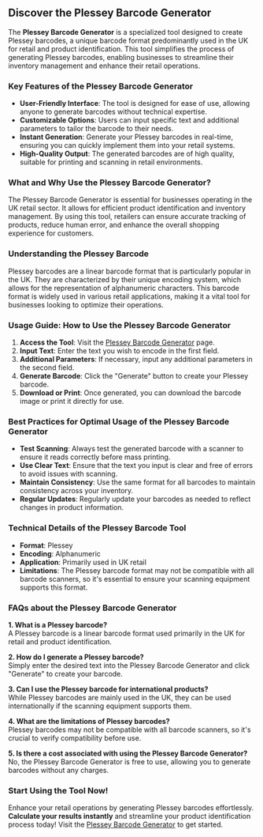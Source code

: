## Discover the Plessey Barcode Generator

The **Plessey Barcode Generator** is a specialized tool designed to create Plessey barcodes, a unique barcode format predominantly used in the UK for retail and product identification. This tool simplifies the process of generating Plessey barcodes, enabling businesses to streamline their inventory management and enhance their retail operations.

### Key Features of the Plessey Barcode Generator

- **User-Friendly Interface**: The tool is designed for ease of use, allowing anyone to generate barcodes without technical expertise.
- **Customizable Options**: Users can input specific text and additional parameters to tailor the barcode to their needs.
- **Instant Generation**: Generate your Plessey barcodes in real-time, ensuring you can quickly implement them into your retail systems.
- **High-Quality Output**: The generated barcodes are of high quality, suitable for printing and scanning in retail environments.

### What and Why Use the Plessey Barcode Generator?

The Plessey Barcode Generator is essential for businesses operating in the UK retail sector. It allows for efficient product identification and inventory management. By using this tool, retailers can ensure accurate tracking of products, reduce human error, and enhance the overall shopping experience for customers. 

### Understanding the Plessey Barcode

Plessey barcodes are a linear barcode format that is particularly popular in the UK. They are characterized by their unique encoding system, which allows for the representation of alphanumeric characters. This barcode format is widely used in various retail applications, making it a vital tool for businesses looking to optimize their operations.

### Usage Guide: How to Use the Plessey Barcode Generator

1. **Access the Tool**: Visit the [Plessey Barcode Generator](https://www.inayam.co/barcode/plessey) page.
2. **Input Text**: Enter the text you wish to encode in the first field.
3. **Additional Parameters**: If necessary, input any additional parameters in the second field.
4. **Generate Barcode**: Click the "Generate" button to create your Plessey barcode.
5. **Download or Print**: Once generated, you can download the barcode image or print it directly for use.

### Best Practices for Optimal Usage of the Plessey Barcode Generator

- **Test Scanning**: Always test the generated barcode with a scanner to ensure it reads correctly before mass printing.
- **Use Clear Text**: Ensure that the text you input is clear and free of errors to avoid issues with scanning.
- **Maintain Consistency**: Use the same format for all barcodes to maintain consistency across your inventory.
- **Regular Updates**: Regularly update your barcodes as needed to reflect changes in product information.

### Technical Details of the Plessey Barcode Tool

- **Format**: Plessey
- **Encoding**: Alphanumeric
- **Application**: Primarily used in UK retail
- **Limitations**: The Plessey barcode format may not be compatible with all barcode scanners, so it's essential to ensure your scanning equipment supports this format.

### FAQs about the Plessey Barcode Generator

**1. What is a Plessey barcode?**  
A Plessey barcode is a linear barcode format used primarily in the UK for retail and product identification.

**2. How do I generate a Plessey barcode?**  
Simply enter the desired text into the Plessey Barcode Generator and click "Generate" to create your barcode.

**3. Can I use the Plessey barcode for international products?**  
While Plessey barcodes are mainly used in the UK, they can be used internationally if the scanning equipment supports them.

**4. What are the limitations of Plessey barcodes?**  
Plessey barcodes may not be compatible with all barcode scanners, so it's crucial to verify compatibility before use.

**5. Is there a cost associated with using the Plessey Barcode Generator?**  
No, the Plessey Barcode Generator is free to use, allowing you to generate barcodes without any charges.

### Start Using the Tool Now!

Enhance your retail operations by generating Plessey barcodes effortlessly. **Calculate your results instantly** and streamline your product identification process today! Visit the [Plessey Barcode Generator](https://www.inayam.co/barcode/plessey) to get started.